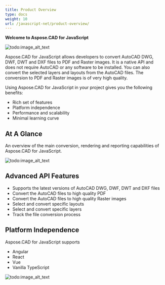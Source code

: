 ```yaml
---
title: Product Overview
type: docs
weight: 10
url: /javascript-net/product-overview/
---
```


**Welcome to Aspose.CAD for JavaScript**

![todo:image_alt_text](/_assets/product-overview_1.png)

Aspose.CAD for JavaScript allows developers to convert AutoCAD DWG, DWF, DWT and DXF files to PDF and Raster images. It is a native API and does not require AutoCAD or any software to be installed. You can also convert the selected layers and layouts from the AutoCAD files. The conversion to PDF and Raster images is of very high quality.

Using Aspose.CAD for JavaScript in your project gives you the following benefits:

- Rich set of features
- Platform independence
- Performance and scalability
- Minimal learning curve




## **At A Glance**
An overview of the main conversion, rendering and reporting capabilities of Aspose.CAD for JavaScript.

![todo:image_alt_text](/_assets/product-overview_2.png)
## **Advanced API Features**
- Supports the latest versions of AutoCAD DWG, DWF, DWT and DXF files
- Convert the AutoCAD files to high quality PDF
- Convert the AutoCAD files to high quality Raster images
- Select and convert specific layouts
- Select and convert specific layers
- Track the file conversion process
## **Platform Independence**
Aspose.CAD for JavaScript supports

- Angular
- React
- Vue
- Vanilla TypeScript

![todo:image_alt_text](/_assets/product-overview_3.png)


